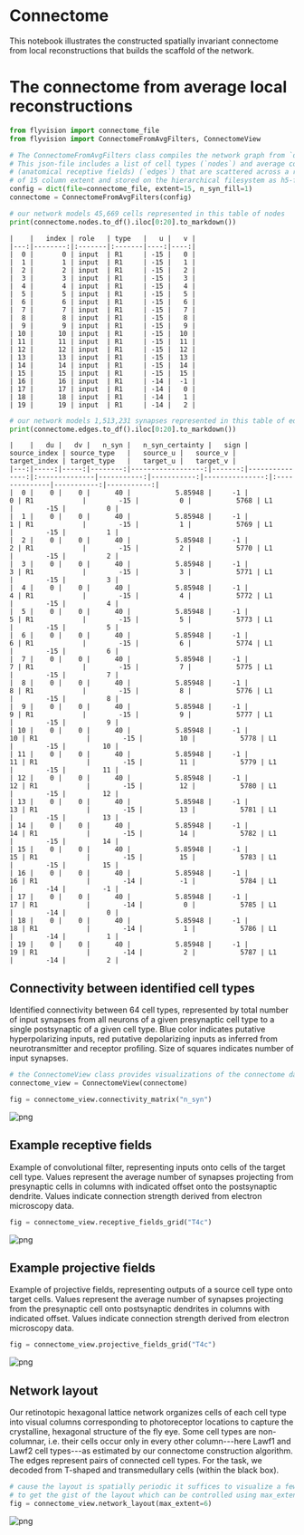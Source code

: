 # Connectome
This notebook illustrates the constructed spatially invariant connectome from local reconstructions that builds the
scaffold of the network.

# The connectome from average local reconstructions


```python
from flyvision import connectome_file
from flyvision import ConnectomeFromAvgFilters, ConnectomeView
```


```python
# The ConnectomeFromAvgFilters class compiles the network graph from `data/connectome/fib25-fib19_v2.2.json`.
# This json-file includes a list of cell types (`nodes`) and average convolutional filters
# (anatomical receptive fields) (`edges`) that are scattered across a regular hexagonal lattice
# of 15 column extent and stored on the hierarchical filesystem as h5-files.
config = dict(file=connectome_file, extent=15, n_syn_fill=1)
connectome = ConnectomeFromAvgFilters(config)
```


```python
# our network models 45,669 cells represented in this table of nodes
print(connectome.nodes.to_df().iloc[0:20].to_markdown())
```

    |    |   index | role   | type   |   u |   v |
    |---:|--------:|:-------|:-------|----:|----:|
    |  0 |       0 | input  | R1     | -15 |   0 |
    |  1 |       1 | input  | R1     | -15 |   1 |
    |  2 |       2 | input  | R1     | -15 |   2 |
    |  3 |       3 | input  | R1     | -15 |   3 |
    |  4 |       4 | input  | R1     | -15 |   4 |
    |  5 |       5 | input  | R1     | -15 |   5 |
    |  6 |       6 | input  | R1     | -15 |   6 |
    |  7 |       7 | input  | R1     | -15 |   7 |
    |  8 |       8 | input  | R1     | -15 |   8 |
    |  9 |       9 | input  | R1     | -15 |   9 |
    | 10 |      10 | input  | R1     | -15 |  10 |
    | 11 |      11 | input  | R1     | -15 |  11 |
    | 12 |      12 | input  | R1     | -15 |  12 |
    | 13 |      13 | input  | R1     | -15 |  13 |
    | 14 |      14 | input  | R1     | -15 |  14 |
    | 15 |      15 | input  | R1     | -15 |  15 |
    | 16 |      16 | input  | R1     | -14 |  -1 |
    | 17 |      17 | input  | R1     | -14 |   0 |
    | 18 |      18 | input  | R1     | -14 |   1 |
    | 19 |      19 | input  | R1     | -14 |   2 |



```python
# our network models 1,513,231 synapses represented in this table of edges
print(connectome.edges.to_df().iloc[0:20].to_markdown())
```

    |    |   du |   dv |   n_syn |   n_syn_certainty |   sign |   source_index | source_type   |   source_u |   source_v |   target_index | target_type   |   target_u |   target_v |
    |---:|-----:|-----:|--------:|------------------:|-------:|---------------:|:--------------|-----------:|-----------:|---------------:|:--------------|-----------:|-----------:|
    |  0 |    0 |    0 |      40 |           5.85948 |     -1 |              0 | R1            |        -15 |          0 |           5768 | L1            |        -15 |          0 |
    |  1 |    0 |    0 |      40 |           5.85948 |     -1 |              1 | R1            |        -15 |          1 |           5769 | L1            |        -15 |          1 |
    |  2 |    0 |    0 |      40 |           5.85948 |     -1 |              2 | R1            |        -15 |          2 |           5770 | L1            |        -15 |          2 |
    |  3 |    0 |    0 |      40 |           5.85948 |     -1 |              3 | R1            |        -15 |          3 |           5771 | L1            |        -15 |          3 |
    |  4 |    0 |    0 |      40 |           5.85948 |     -1 |              4 | R1            |        -15 |          4 |           5772 | L1            |        -15 |          4 |
    |  5 |    0 |    0 |      40 |           5.85948 |     -1 |              5 | R1            |        -15 |          5 |           5773 | L1            |        -15 |          5 |
    |  6 |    0 |    0 |      40 |           5.85948 |     -1 |              6 | R1            |        -15 |          6 |           5774 | L1            |        -15 |          6 |
    |  7 |    0 |    0 |      40 |           5.85948 |     -1 |              7 | R1            |        -15 |          7 |           5775 | L1            |        -15 |          7 |
    |  8 |    0 |    0 |      40 |           5.85948 |     -1 |              8 | R1            |        -15 |          8 |           5776 | L1            |        -15 |          8 |
    |  9 |    0 |    0 |      40 |           5.85948 |     -1 |              9 | R1            |        -15 |          9 |           5777 | L1            |        -15 |          9 |
    | 10 |    0 |    0 |      40 |           5.85948 |     -1 |             10 | R1            |        -15 |         10 |           5778 | L1            |        -15 |         10 |
    | 11 |    0 |    0 |      40 |           5.85948 |     -1 |             11 | R1            |        -15 |         11 |           5779 | L1            |        -15 |         11 |
    | 12 |    0 |    0 |      40 |           5.85948 |     -1 |             12 | R1            |        -15 |         12 |           5780 | L1            |        -15 |         12 |
    | 13 |    0 |    0 |      40 |           5.85948 |     -1 |             13 | R1            |        -15 |         13 |           5781 | L1            |        -15 |         13 |
    | 14 |    0 |    0 |      40 |           5.85948 |     -1 |             14 | R1            |        -15 |         14 |           5782 | L1            |        -15 |         14 |
    | 15 |    0 |    0 |      40 |           5.85948 |     -1 |             15 | R1            |        -15 |         15 |           5783 | L1            |        -15 |         15 |
    | 16 |    0 |    0 |      40 |           5.85948 |     -1 |             16 | R1            |        -14 |         -1 |           5784 | L1            |        -14 |         -1 |
    | 17 |    0 |    0 |      40 |           5.85948 |     -1 |             17 | R1            |        -14 |          0 |           5785 | L1            |        -14 |          0 |
    | 18 |    0 |    0 |      40 |           5.85948 |     -1 |             18 | R1            |        -14 |          1 |           5786 | L1            |        -14 |          1 |
    | 19 |    0 |    0 |      40 |           5.85948 |     -1 |             19 | R1            |        -14 |          2 |           5787 | L1            |        -14 |          2 |


## Connectivity between identified cell types

Identified connectivity between 64 cell types, represented by total number of input synapses from all neurons of a given presynaptic cell type to a single postsynaptic of a given cell type. Blue color indicates putative hyperpolarizing inputs, red putative depolarizing inputs as inferred from neurotransmitter and receptor profiling. Size of squares indicates number of input synapses.


```python
# the ConnectomeView class provides visualizations of the connectome data
connectome_view = ConnectomeView(connectome)
```


```python
fig = connectome_view.connectivity_matrix("n_syn")
```



![png](01_flyvision_connectome_files/01_flyvision_connectome_8_0.png)



## Example receptive fields
Example of convolutional filter, representing inputs onto cells of the target cell type. Values represent the average number of synapses projecting from presynaptic cells in columns with indicated offset onto the postsynaptic dendrite. Values indicate connection strength derived from electron microscopy data.


```python
fig = connectome_view.receptive_fields_grid("T4c")
```



![png](01_flyvision_connectome_files/01_flyvision_connectome_10_0.png)



## Example projective fields
Example of projective fields, representing outputs of a source cell type onto target cells. Values represent the average number of synapses projecting from the presynaptic cell onto postsynaptic dendrites in columns with indicated offset. Values indicate connection strength derived from electron microscopy data.


```python
fig = connectome_view.projective_fields_grid("T4c")
```



![png](01_flyvision_connectome_files/01_flyvision_connectome_12_0.png)



## Network layout

Our retinotopic hexagonal lattice network organizes cells of each cell type into visual columns corresponding to photoreceptor locations to capture the crystalline, hexagonal structure of the fly eye. Some cell types are non-columnar, i.e. their cells occur only in every other column---here Lawf1 and Lawf2 cell types---as estimated by our connectome construction algorithm. The edges represent pairs of connected cell types. For the task, we decoded from T-shaped and transmedullary cells (within the black box).


```python
# cause the layout is spatially periodic it suffices to visualize a few columns
# to get the gist of the layout which can be controlled using max_extent
fig = connectome_view.network_layout(max_extent=6)
```



![png](01_flyvision_connectome_files/01_flyvision_connectome_15_0.png)




```python

```
